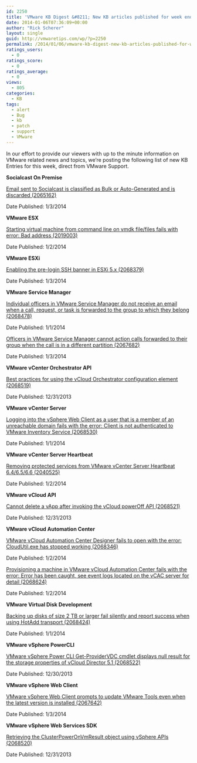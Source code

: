 ```yaml
---
id: 2250
title: 'VMware KB Digest &#8211; New KB articles published for week ending 1/4/14'
date: 2014-01-06T07:36:09+00:00
author: "Rick Scherer"
layout: single
guid: http://vmwaretips.com/wp/?p=2250
permalink: /2014/01/06/vmware-kb-digest-new-kb-articles-published-for-week-ending-1414/
ratings_users:
  - 0
ratings_score:
  - 0
ratings_average:
  - 0
views:
  - 805
categories:
  - KB
tags:
  - alert
  - Bug
  - kb
  - patch
  - support
  - VMware
---
```

In our effort to provide our viewers with up to the minute information on VMware related news and topics, we&#8217;re posting the following list of new KB Entries for this week, direct from VMware Support.

<!--more-->

**Socialcast On Premise**
  
[Email sent to Socialcast is classified as Bulk or Auto-Generated and is discarded (2065162)](http://kb.vmware.com/kb/2065162)
  
Date Published: 1/3/2014

**VMware ESX**
  
[Starting virtual machine from command line on vmdk file/files fails with error: Bad address (2019003)](http://kb.vmware.com/kb/2019003)
  
Date Published: 1/2/2014

**VMware ESXi**
  
[Enabling the pre-login SSH banner in ESXi 5.x (2068379)](http://kb.vmware.com/kb/2068379)
  
Date Published: 1/3/2014

**VMware Service Manager**
  
[Individual officers in VMware Service Manager do not receive an email when a call, request, or task is forwarded to the group to which they belong (2068478)](http://kb.vmware.com/kb/2068478)
  
Date Published: 1/1/2014
  
[Officers in VMware Service Manager cannot action calls forwarded to their group when the call is in a different partition (2067682)](http://kb.vmware.com/kb/2067682)
  
Date Published: 1/3/2014

**VMware vCenter Orchestrator API**
  
[Best practices for using the vCloud Orchestrator configuration element (2068519)](http://kb.vmware.com/kb/2068519)
  
Date Published: 12/31/2013

**VMware vCenter Server**
  
[Logging into the vSphere Web Client as a user that is a member of an unreachable domain fails with the error: Client is not authenticated to VMware Inventory Service (2068530)](http://kb.vmware.com/kb/2068530)
  
Date Published: 1/1/2014

**VMware vCenter Server Heartbeat**
  
[Removing protected services from VMware vCenter Server Heartbeat 6.4/6.5/6.6 (2040525)](http://kb.vmware.com/kb/2040525)
  
Date Published: 1/2/2014

**VMware vCloud API**
  
[Cannot delete a vApp after invoking the vCloud powerOff API (2068521)](http://kb.vmware.com/kb/2068521)
  
Date Published: 12/31/2013

**VMware vCloud Automation Center**
  
[VMware vCloud Automation Center Designer fails to open with the error: CloudUtil.exe has stopped working (2068346)](http://kb.vmware.com/kb/2068346)
  
Date Published: 1/2/2014
  
[Provisioning a machine in VMware vCloud Automation Center fails with the error: Error has been caught, see event logs located on the vCAC server for detail (2068624)](http://kb.vmware.com/kb/2068624)
  
Date Published: 1/2/2014

**VMware Virtual Disk Development**
  
[Backing up disks of size 2 TB or larger fail silently and report success when using HotAdd transport (2068424)](http://kb.vmware.com/kb/2068424)
  
Date Published: 1/1/2014

**VMware vSphere PowerCLI**
  
[VMware vSphere Power CLI Get-ProviderVDC cmdlet displays null result for the storage properties of vCloud Director 5.1 (2068522)](http://kb.vmware.com/kb/2068522)
  
Date Published: 12/30/2013

**VMware vSphere Web Client**
  
[VMware vSphere Web Client prompts to update VMware Tools even when the latest version is installed (2067642)](http://kb.vmware.com/kb/2067642)
  
Date Published: 1/3/2014

**VMware vSphere Web Services SDK**
  
[Retrieving the ClusterPowerOnVmResult object using vSphere APIs (2068520)](http://kb.vmware.com/kb/2068520)
  
Date Published: 12/31/2013